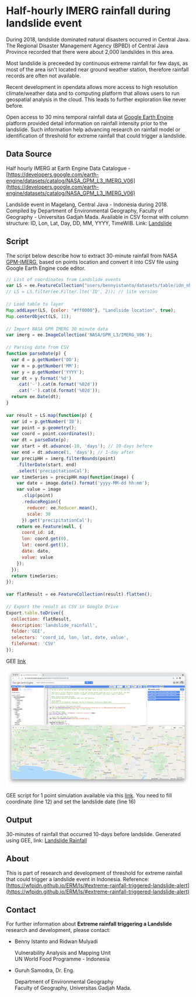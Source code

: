 # Half-hourly IMERG rainfall during landslide event

During 2018, landslide dominated natural disasters occurred in Central Java. The Regional Disaster Management Agency (BPBD) of Central Java Province recorded that there were about 2,000 landslides in this area.

Most landslide is preceeded by continuous extreme rainfall for few days, as most of the area isn't located near ground weather station, therefore rainfall records are often not available.

Recent development in opendata allows more access to high resolution climate/weather data and to computing platform that allows users to run geospatial analysis in the cloud. This leads to further exploration like never before.

Open access to 30 mins temporal rainfall data at [Google Earth Engine](https://earthengine.google.com/) platform provided detail information on rainfall intensity prior to the landslide. Such information help advancing research on rainfall model or identification of threshold for extreme rainfall that could trigger a landslide.


## Data Source

Half hourly IMERG at Earth Engine Data Catalogue - [https://developers.google.com/earth-engine/datasets/catalog/NASA_GPM_L3_IMERG_V06](https://developers.google.com/earth-engine/datasets/catalog/NASA_GPM_L3_IMERG_V06)

Landslide event in Magelang, Central Java - Indonesia during 2018. Compiled by Department of Environmental Geography, Faculty of Geography - Universitas Gadjah Mada. Available in CSV format with column structure: ID, Lon, Lat, Day, DD, MM, YYYY, TimeWIB. Link: [Landslide](./data/idn_nhr_ls_3308_magelang_2018_p_example.csv)


## Script

The script below describe how to extract 30-minute rainfall from NASA [GPM-IMERG](https://gpm.nasa.gov/GPM), based on points location and convert it into CSV file using Google Earth Engine code editor.

``` js
// List of coordinates from Landslide events
var LS = ee.FeatureCollection("users/bennyistanto/datasets/table/idn_nhr_ls_3308_magelang_2018_p_example");
// LS = LS.filter(ee.Filter.lte('ID', 2)); // lite version

// Load table to layer
Map.addLayer(LS, {color: "#ff0000"}, "Landlside location", true);
Map.centerObject(LS, 11);

// Import NASA GPM IMERG 30 minute data 
var imerg = ee.ImageCollection('NASA/GPM_L3/IMERG_V06');

// Parsing date from CSV
function parseDate(p) {
  var d = p.getNumber('DD');
  var m = p.getNumber('MM');
  var y = p.getNumber('YYYY');
  var dt = y.format('%d')
    .cat('-').cat(m.format('%02d'))
    .cat('-').cat(d.format('%02d'));
  return ee.Date(dt);
}

var result = LS.map(function(p) {
  var id = p.getNumber('ID');
  var point = p.geometry();
  var coord = point.coordinates();
  var dt = parseDate(p);
  var start = dt.advance(-10, 'days'); // 10-days before
  var end = dt.advance(1, 'days'); // 1-day after
  var precipHH = imerg.filterBounds(point)
    .filterDate(start, end)
    .select('precipitationCal');
  var timeSeries = precipHH.map(function(image) {
    var date = image.date().format('yyyy-MM-dd hh:mm');
    var value = image
      .clip(point)
      .reduceRegion({
        reducer: ee.Reducer.mean(),
        scale: 30
      }).get('precipitationCal'); 
    return ee.Feature(null, { 
      coord_id: id, 
      lon: coord.get(0), 
      lat: coord.get(1),
      date: date, 
      value: value
    });
  });
  return timeSeries;
});

var flatResult = ee.FeatureCollection(result).flatten();

// Export the result as CSV in Google Drive
Export.table.toDrive({
  collection: flatResult,
  description:'landslide_rainfall',
  folder:'GEE',
  selectors: 'coord_id, lon, lat, date, value', 
  fileFormat: 'CSV'
});
```

GEE [link](https://code.earthengine.google.com/f55d6b0417351e0582f7558d1de5715b)

![GEE](./img/landslide_rainfall_gee.png)

GEE script for 1 point simulation available via this [link](https://code.earthengine.google.com/47dede746d68d7d1a603d49540aa4805). You need to fill coordinate (line 12) and set the landslide date (line 16)


## Output

30-minutes of rainfall that occurred 10-days before landslide. Generated using GEE, link: [Landslide Rainfall](./data/landslide_rainfall.csv)


## About

This is part of research and development of threshold for extreme rainfall that could trigger a landslide event in Indonesia. Reference: [https://wfpidn.github.io/ERM/ls/#extreme-rainfall-triggered-landslide-alert](https://wfpidn.github.io/ERM/ls/#extreme-rainfall-triggered-landslide-alert)


## Contact

For further information about **Extreme rainfall triggering a Landslide** research and development, please contact:

- Benny Istanto and Ridwan Mulyadi
	
	Vulnerability Analysis and Mapping Unit<br>
	UN World Food Programme - Indonesia

- Guruh Samodra, Dr. Eng.

	Department of Environmental Geography<br>
	Faculty of Geography, Universitas Gadjah Mada.
